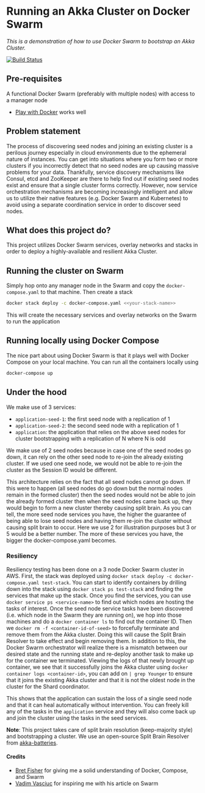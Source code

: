 # Running an Akka Cluster on Docker Swarm #
_This is a demonstration of how to use Docker Swarm to bootstrap an Akka Cluster._

[![Build Status](https://travis-ci.org/calvinlfer/akka-cluster-docker-swarm.svg?branch=master)](https://travis-ci.org/calvinlfer/akka-cluster-docker-swarm)

## Pre-requisites
A functional Docker Swarm (preferably with multiple nodes) with access to a manager node
- [Play with Docker](http://labs.play-with-docker.com) works well

## Problem statement ##
The process of discovering seed nodes and joining an existing cluster is a perilous journey especially in cloud 
environments due to the ephemeral nature of instances. You can get into situations where you form two or more clusters
if you incorrectly detect that no seed nodes are up causing massive problems for your data. Thankfully, service discovery 
mechanisms like Consul, etcd and ZooKeeper are there to help find out if existing seed nodes exist and ensure that a 
single cluster forms correctly. However, now service orchestration mechanisms are becoming increasingly intelligent and
allow us to utilize their native features (e.g. Docker Swarm and Kubernetes) to avoid using a separate coordination 
service in order to discover seed nodes.

## What does this project do? ##
This project utilizes Docker Swarm services, overlay networks and stacks in order to deploy a highly-available and 
resilient Akka Cluster. 

## Running the cluster on Swarm ##
Simply hop onto any manager node in the Swarm and copy the `docker-compose.yaml` to that machine. Then create a stack
```bash
docker stack deploy -c docker-compose.yaml <<your-stack-name>>
```

This will create the necessary services and overlay networks on the Swarm to run the application

## Running locally using Docker Compose ##
The nice part about using Docker Swarm is that it plays well with Docker Compose on your local machine. You can run all
the containers locally using
```bash
docker-compose up 
```

## Under the hood ##
We make use of 3 services:
- `application-seed-1`: the first seed node with a replication of 1
- `application-seed-2`: the second seed node with a replication of 1
- `application`: the application that relies on the above seed nodes for cluster bootstrapping with a replication of N 
  where N is odd

We make use of 2 seed nodes because in case one of the seed nodes go down, it can rely on the other seed node to re-join
the already existing cluster. If we used one seed node, we would not be able to re-join the cluster as the Session ID 
would be different.

This architecture relies on the fact that all seed nodes cannot go down. If this were to happen (all seed nodes do go 
down but the normal nodes remain in the formed cluster) then the seed nodes would not be able to join the already 
formed cluster then when the seed nodes came back up, they would begin to form a new cluster thereby causing split brain.
As you can tell, the more seed node services you have, the higher the guarantee of being able to lose seed nodes and 
having them re-join the cluster without causing split brain to occur. Here we use 2 for illustration purposes but 3 or 5
would be a better number. The more of these services you have, the bigger the docker-compose.yaml becomes.

### Resiliency ###
Resiliency testing has been done on a 3 node Docker Swarm cluster in AWS. First, the stack was deployed using 
`docker stack deploy -c docker-compose.yaml test-stack`. You can start to identify containers by drilling down into
the stack using `docker stack ps test-stack` and finding the services that make up the stack. Once you find the 
services, you can use `docker service ps <service-name>` to find out which nodes are hosting the tasks of interest.
Once the seed node service tasks have been discovered (i.e. which node in the Swarm they are running on), we hop into 
those machines and do a `docker container ls` to find out the container ID. Then we `docker rm -f <container-id-of-seed>`
to forcefully terminate and remove them from the Akka cluster. Doing this will cause the Split Brain Resolver to take 
effect and begin removing them. In addition to this, the Docker Swarm orchestrator will realize there is a mismatch 
between our desired state and the running state and re-deploy another task to make up for the container we terminated.
Viewing the logs of that newly brought up container, we see that it successfully joins the Akka cluster using 
`docker container logs <container-id>`, you can add on `| grep Younger` to ensure that it joins the existing Akka 
cluster and that it is not the oldest node in the cluster for the Shard coordinator. 

This shows that the application can sustain the loss of a single seed node and that it can heal automatically without 
intervention. You can freely kill any of the tasks in the `application` service and they will also come back up and join 
the cluster using the tasks in the seed services. 

**Note**: This project takes care of split brain resolution (keep-majority style) and bootstrapping a cluster. We use an 
open-source Split Brain Resolver from [akka-batteries](https://github.com/PaytmLabs/akka-batteries#role-based-split-brain-resolver).

#### Credits ####
- [Bret Fisher](https://github.com/BretFisher) for giving me a solid understanding of Docker, Compose, and Swarm
- [Vadim Vasciuc](https://lostintimedev.com) for inspiring me with his article on Swarm
